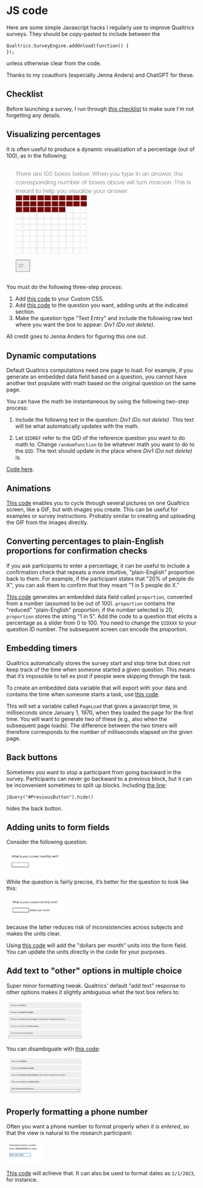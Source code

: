 # JS code
Here are some simple Javascript hacks I regularly use to improve
Qualtrics surveys. They should be copy-pasted to include between the 

```
Qualtrics.SurveyEngine.addOnload(function() {
});
```
unless otherwise clear from the code. 

Thanks to my coauthors (especially Jenna Anders) and ChatGPT for these. 

## Checklist
Before launching a survey, I run through [this checklist](checklist.md) to make sure I'm not forgetting any details. 

## Visualizing percentages
It is often useful to produce a dynamic visualization of a percentage
(out of 100), as in the following: 


![](/q-js/screenshots-for-readme/dynamic-pct.png "Dynamic Percentage")

You must do the following three-step process: 
1. Add [this code](dynamic-pct-css.css) to your Custom CSS. 
2. Add [this code](dynamic-pct-js.js) to the question you want,
   adding units at the indicated section. 
3. Make the question type "Text Entry" and include the following raw text where you want the box to appear: 
*Div1 (Do not delete)*. 

All credit goes to Jenna Anders for figuring this one out. 

## Dynamic computations
Default Qualtrics computations need one page to load. For example, if you
generate an embedded data field based on a question, you cannot have
another text populate with math based on the original question on the
same page. 

You can have the math be instantaneous by using the following two-step process: 
1. Include the following text in the question: *Div1 (Do not delete)*. This text will be what automatically updates with the math. 

2. Let `QIDREF` refer to the QID of the reference question you want to do
math to. Change `randomfunction` to be whatever math you want to do to
the `QID`. The text should update in the place where *Div1 (Do not
delete)* is. 

[Code here](instant-math.js). 

## Animations 
[This code](animation.js) enables you to cycle through several pictures on one Qualtrics
screen, like a GIF, but with images you create. This can be
useful for examples or survey instructions. Probably similar to creating and uploading the GIF from the images directly. 

## Converting percentages to plain-English proportions for confirmation checks

If you ask participants to enter a percentage, it can be useful to
include a confirmation check that repeats a more intuitive, "plain-English" proportion
back to them. For example, if the participant states that "20% of people do X", you can ask them to
confirm that they meant "1 in 5 people do X."

[This code](odds.js) generates an embedded data field called `proportion`, converted from a number (assumed to be out of 100). `proportion` contains the "reduced" "plain-English" proportion; if the number selected is 20, `proportion` stores the string "1 in 5". Add the code
to a question that elicits a percentage as a slider from 0 to 100. You
need to change the `QIDXXX` to your question ID number. The subsequent
screen can encode the proportion. 

## Embedding timers
Qualtrics automatically stores the survey start and stop time but does not
keep track of the time when someone started a given question. This
means that it’s impossible to tell ex post if people were skipping
through the task. 

To create an embedded data variable that will export with your data and contains the time when someone starts a task, use [this code](pageload.js). 

This will set a variable called `PageLoad` that gives a javascript time,
in milliseconds since January 1, 1970, when they loaded the page
for the first time. You will want to generate two of these (e.g., also
when the subsequent page loads). The difference between the two timers will therefore corresponds to the
number of milliseconds elapsed on the given page. 

## Back buttons
Sometimes you want to stop a participant from going backward in the
survey. Participants can never go backward to a previous block, but it
can be inconvenient sometimes to split up blocks. Including [the line](backbutton.js):
```
jQuery("#PreviousButton").hide()
```
hides the back button. 

## Adding units to form fields
Consider the following question: 

<img src="/q-js/screenshots-for-readme/rent.png" alt="Rent without units" style="width:30%;">

While the question is fairly precise, it’s better for the question to look like this: 

<img src="/q-js/screenshots-for-readme/rent_units.png" alt="Rent with units" style="width:30%;">

because the latter reduces risk of inconsistencies across subjects and
makes the units clear. 

Using [this code](units.js) will add the "dollars per month" units into the form
field. You can update the units directly in the code for your
purposes. 

## Add text to "other" options in multiple choice
Super minor formatting tweak.  Qualtrics' default "add text" response to other options makes it
slightly ambiguous what the text box refers to:

<img src="/q-js/screenshots-for-readme/text-default.png" alt="Rent without units" style="width:40%;">

You can disambiguate with [this code](disambiguate-text.js): 

<img src="/q-js/screenshots-for-readme/text-updated.png" alt="Rent without units" style="width:40%;">


## Properly formatting a phone number
Often you want a phone number to format properly *when it is entered*, so
that the view is natural to the research participant:

<img src="/q-js/screenshots-for-readme/phone-number.png" alt="Phone" style="width:20%;">

[This code](phone-numbers.js) will achieve that. It can also be used to format dates as
`1/1/2023`, for instance. 





